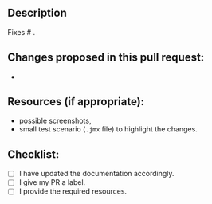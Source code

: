 ## Description
<!--- Provide a general summary of your PR in the Title above -->

<!--- Provide issue or issues list covered by this PR -->
Fixes # .

<!--- Describe your PR in detail here -->
Changes proposed in this pull request:
- 
- 

<!--- Do not assign the PR to someone -->
<!--- Do not give the issue a milestone -->
<!--- Give the PR a label as following:
- a `bug` you experienced by testing with the plugin,
- an `enhancements` you required to lead your tests with the plugin. -->

## Resources (if appropriate):
- possible screenshots,
- small test scenario (`.jmx` file) to highlight the changes.

## Checklist:
<!--- Go over all the following points, and put an `x` in all the boxes that apply. -->
<!--- If you're unsure about any of these, don't hesitate to ask. We're here to help! -->
- [ ] I have updated the documentation accordingly.
- [ ] I give my PR a label.
- [ ] I provide the required resources.
